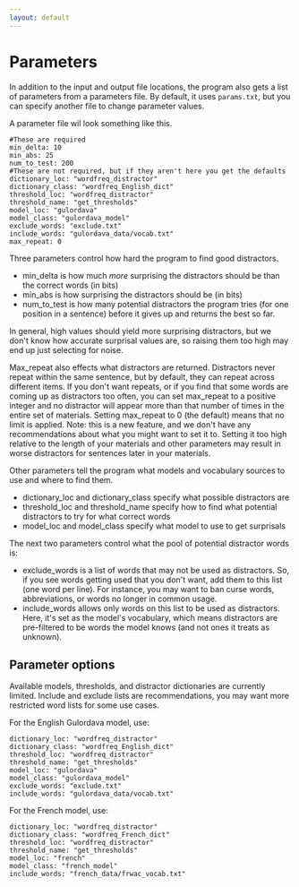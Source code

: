 ```yaml
---
layout: default
---
```



# Parameters

In addition to the input and output file locations, the program also gets a list of parameters from a parameters file. By default, it uses `params.txt`, but you can specify another file to change parameter values.

A parameter file wil look something like this.
```
#These are required
min_delta: 10
min_abs: 25
num_to_test: 200
#These are not required, but if they aren't here you get the defaults
dictionary_loc: "wordfreq_distractor"
dictionary_class: "wordfreq_English_dict"
threshold_loc: "wordfreq_distractor"
threshold_name: "get_thresholds"
model_loc: "gulordava"
model_class: "gulordava_model"
exclude_words: "exclude.txt"
include_words: "gulordava_data/vocab.txt"
max_repeat: 0
```
Three parameters control how hard the program to find good distractors.
 - min_delta is how much *more* surprising the distractors should be than the correct words (in bits)
 - min_abs is how surprising the distractors should be (in bits)
 - num_to_test is how many potential distractors the program tries (for one position in a sentence) before it gives up and returns the best so far. 

In general, high values should yield more surprising distractors, but we don't know how accurate surprisal values are, so raising them too high may end up just selecting for noise.

Max_repeat also effects what distractors are returned. Distractors never repeat within the same sentence, but by default, they can repeat across different items. If you don't want repeats, or if you find that some words are coming up as distractors too often, you can set max_repeat to a positive integer and no distractor will appear more than that number of times in the entire set of materials. Setting max_repeat to 0 (the default) means that no limit is applied. Note: this is a new feature, and we don't have any recommendations about what you might want to set it to. Setting it too high relative to the length of your materials and other parameters may result in worse distractors for sentences later in your materials. 

Other parameters tell the program what models and vocabulary sources to use and where to find them.
 - dictionary_loc and dictionary_class specify what possible distractors are
 - threshold_loc and threshold_name specify how to find what potential distractors to try for what correct words
 - model_loc and model_class specify what model to use to get surprisals

The next two parameters control what the pool of potential distractor words is:
 - exclude_words is a list of words that may not be used as distractors. So, if you see words getting used that you don't want, add them to this list (one word per line). For instance, you may want to ban curse words, abbreviations, or words no longer in common usage.
 - include_words allows only words on this list to be used as distractors. Here, it's set as the model's vocabulary, which means distractors are pre-filtered to be words the model knows (and not ones it treats as unknown).
 


## Parameter options

Available models, thresholds, and distractor dictionaries are currently limited. Include and exclude lists are recommendations, you may want more restricted word lists for some use cases. 

For the English Gulordava model, use:

```
dictionary_loc: "wordfreq_distractor"
dictionary_class: "wordfreq_English_dict"
threshold_loc: "wordfreq_distractor"
threshold_name: "get_thresholds"
model_loc: "gulordava"
model_class: "gulordava_model"
exclude_words: "exclude.txt"
include_words: "gulordava_data/vocab.txt"
```

For the French model, use:
```
dictionary_loc: "wordfreq_distractor"
dictionary_class: "wordfreq_French_dict"
threshold_loc: "wordfreq_distractor"
threshold_name: "get_thresholds"
model_loc: "french"
model_class: "french_model"
include_words: "french_data/frwac_vocab.txt"
```
